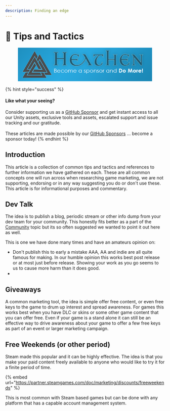 ```yaml
---
description: Finding an edge
---
```


# 📌 Tips and Tactics

<figure><img src="../../../.gitbook/assets/512x128 Sponsor Banner.png" alt="Become a sponsor and Do More"><figcaption></figcaption></figure>

{% hint style="success" %}
#### Like what your seeing?

Consider supporting us as a [GitHub Sponsor](../../../) and get instant access to all our Unity assets, exclusive tools and assets, escalated support and issue tracking and our gratitude.\
\
These articles are made possible by our [GitHub Sponsors](https://github.com/sponsors/heathen-engineering) ... become a sponsor today!
{% endhint %}

## Introduction

This article is a collection of common tips and tactics and references to further information we have gathered on each. These are all common concepts one will run across when researching game marketing, we are not supporting, endorsing or in any way suggesting you do or don't use these. This article is for informational purposes and commentary.

## Dev Talk

The idea is to publish a blog, periodic stream or other info dump from your dev team for your community. This honestly fits better as a part of the [Community](../community/) topic but its so often suggested we wanted to point it out here as well.

This is one we have done many times and have an amateurs opinion on:

* Don't publish this to early a mistake AAA, AA and indie are all quite famous for making. In our humble opinion this works best post release or at most just before release. Showing your work as you go seems to us to cause more harm than it does good.
*

## Giveaways

A common marketing tool, the idea is simple offer free content, or even free keys to the game to drum up interest and spread awareness. For games this works best when you have DLC or skins or some other game content that you can offer free. Even if your game is a stand alone it can still be an effective way to drive awareness about your game to offer a few free keys as part of an event or larger marketing campaign.

## Free Weekends (or other period)

Steam made this popular and it can be highly effective. The idea is that you make your paid content freely available to anyone who would like to try it for a finite period of time.

{% embed url="https://partner.steamgames.com/doc/marketing/discounts/freeweekends" %}

This is most common with Steam based games but can be done with any platform that has a capable account management system.
